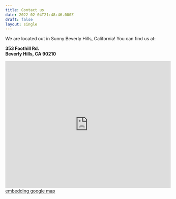 ```yaml
---
title: Contact us
date: 2022-02-04T21:48:46.000Z
draft: false
layout: single
---
```


We are located out in Sunny Beverly Hills, California! You can find us at:

**353 Foothill Rd.<br />
Beverly Hills, CA 90210**

<iframe scrolling="no" marginheight="0" marginwidth="0" id="gmap_canvas" src="https://maps.google.com/maps?width=520&amp;height=400&amp;hl=en&amp;q=%20Beverly%20Hills+(The%20Good%20Docs%20Project)&amp;t=&amp;z=12&amp;ie=UTF8&amp;iwloc=B&amp;output=embed" width="520" height="400" frameborder="0"></iframe> <a href='https://embedmaps.net'>embedding google map</a> <script type='text/javascript' src='https://embedmaps.com/google-maps-authorization/script.js?id=b93b076d136cd33a2f42e21d6afdd80d03965781'></script>
